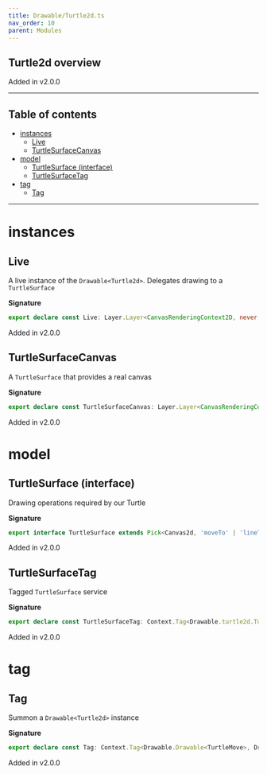 ```yaml
---
title: Drawable/Turtle2d.ts
nav_order: 10
parent: Modules
---
```


## Turtle2d overview

Added in v2.0.0

---

<h2 class="text-delta">Table of contents</h2>

- [instances](#instances)
  - [Live](#live)
  - [TurtleSurfaceCanvas](#turtlesurfacecanvas)
- [model](#model)
  - [TurtleSurface (interface)](#turtlesurface-interface)
  - [TurtleSurfaceTag](#turtlesurfacetag)
- [tag](#tag)
  - [Tag](#tag)

---

# instances

## Live

A live instance of the `Drawable<Turtle2d>`. Delegates
drawing to a `TurtleSurface`

**Signature**

```ts
export declare const Live: Layer.Layer<CanvasRenderingContext2D, never, Drawable.Drawable<TurtleMove>>
```

Added in v2.0.0

## TurtleSurfaceCanvas

A `TurtleSurface` that provides a real canvas

**Signature**

```ts
export declare const TurtleSurfaceCanvas: Layer.Layer<CanvasRenderingContext2D, never, Drawable.turtle2d.TurtleSurface>
```

Added in v2.0.0

# model

## TurtleSurface (interface)

Drawing operations required by our Turtle

**Signature**

```ts
export interface TurtleSurface extends Pick<Canvas2d, 'moveTo' | 'lineTo' | 'beginPath' | 'stroke'> {}
```

Added in v2.0.0

## TurtleSurfaceTag

Tagged `TurtleSurface` service

**Signature**

```ts
export declare const TurtleSurfaceTag: Context.Tag<Drawable.turtle2d.TurtleSurface, Drawable.turtle2d.TurtleSurface>
```

Added in v2.0.0

# tag

## Tag

Summon a `Drawable<Turtle2d>` instance

**Signature**

```ts
export declare const Tag: Context.Tag<Drawable.Drawable<TurtleMove>, Drawable.Drawable<TurtleMove>>
```

Added in v2.0.0

